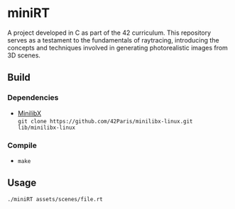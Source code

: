 # miniRT

A project developed in C as part of the 42 curriculum. This repository serves
 as a testament to the fundamentals of raytracing, introducing the concepts and
 techniques involved in generating photorealistic images from 3D scenes.


## Build

### Dependencies

- [MinilibX](https://github.com/42Paris/minilibx-linux)  
`git clone https://github.com/42Paris/minilibx-linux.git lib/minilibx-linux`

### Compile

- `make`


## Usage

`./miniRT assets/scenes/file.rt`
